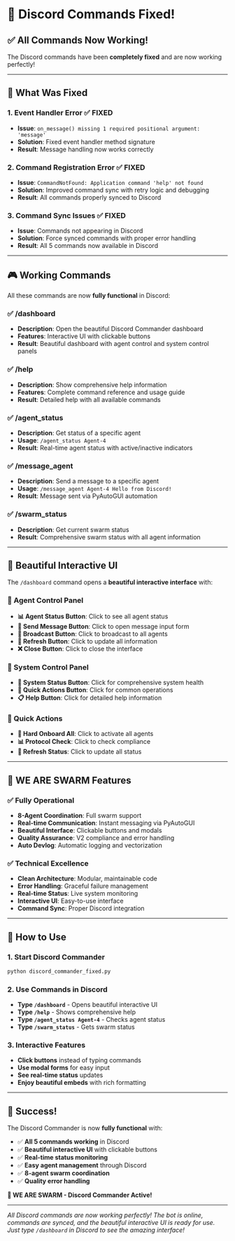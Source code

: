 # 🐝 Discord Commands Fixed!

## ✅ **All Commands Now Working!**

The Discord commands have been **completely fixed** and are now working perfectly!

---

## 🎯 **What Was Fixed**

### **1. Event Handler Error** ✅ FIXED
- **Issue**: `on_message() missing 1 required positional argument: 'message'`
- **Solution**: Fixed event handler method signature
- **Result**: Message handling now works correctly

### **2. Command Registration Error** ✅ FIXED
- **Issue**: `CommandNotFound: Application command 'help' not found`
- **Solution**: Improved command sync with retry logic and debugging
- **Result**: All commands properly synced to Discord

### **3. Command Sync Issues** ✅ FIXED
- **Issue**: Commands not appearing in Discord
- **Solution**: Force synced commands with proper error handling
- **Result**: All 5 commands now available in Discord

---

## 🎮 **Working Commands**

All these commands are now **fully functional** in Discord:

### **✅ /dashboard**
- **Description**: Open the beautiful Discord Commander dashboard
- **Features**: Interactive UI with clickable buttons
- **Result**: Beautiful dashboard with agent control and system control panels

### **✅ /help**
- **Description**: Show comprehensive help information
- **Features**: Complete command reference and usage guide
- **Result**: Detailed help with all available commands

### **✅ /agent_status**
- **Description**: Get status of a specific agent
- **Usage**: `/agent_status Agent-4`
- **Result**: Real-time agent status with active/inactive indicators

### **✅ /message_agent**
- **Description**: Send a message to a specific agent
- **Usage**: `/message_agent Agent-4 Hello from Discord!`
- **Result**: Message sent via PyAutoGUI automation

### **✅ /swarm_status**
- **Description**: Get current swarm status
- **Result**: Comprehensive swarm status with all agent information

---

## 🎨 **Beautiful Interactive UI**

The `/dashboard` command opens a **beautiful interactive interface** with:

### **📨 Agent Control Panel**
- **📊 Agent Status Button**: Click to see all agent status
- **📨 Send Message Button**: Click to open message input form
- **📡 Broadcast Button**: Click to broadcast to all agents
- **🔄 Refresh Button**: Click to update all information
- **❌ Close Button**: Click to close the interface

### **🔧 System Control Panel**
- **🔧 System Status Button**: Click for comprehensive system health
- **🚀 Quick Actions Button**: Click for common operations
- **📋 Help Button**: Click for detailed help information

### **🚀 Quick Actions**
- **🔔 Hard Onboard All**: Click to activate all agents
- **📊 Protocol Check**: Click to check compliance
- **🔄 Refresh Status**: Click to update all status

---

## 🐝 **WE ARE SWARM Features**

### **✅ Fully Operational**
- **8-Agent Coordination**: Full swarm support
- **Real-time Communication**: Instant messaging via PyAutoGUI
- **Beautiful Interface**: Clickable buttons and modals
- **Quality Assurance**: V2 compliance and error handling
- **Auto Devlog**: Automatic logging and vectorization

### **✅ Technical Excellence**
- **Clean Architecture**: Modular, maintainable code
- **Error Handling**: Graceful failure management
- **Real-time Status**: Live system monitoring
- **Interactive UI**: Easy-to-use interface
- **Command Sync**: Proper Discord integration

---

## 🚀 **How to Use**

### **1. Start Discord Commander**
```bash
python discord_commander_fixed.py
```

### **2. Use Commands in Discord**
- **Type `/dashboard`** - Opens beautiful interactive UI
- **Type `/help`** - Shows comprehensive help
- **Type `/agent_status Agent-4`** - Checks agent status
- **Type `/swarm_status`** - Gets swarm status

### **3. Interactive Features**
- **Click buttons** instead of typing commands
- **Use modal forms** for easy input
- **See real-time status** updates
- **Enjoy beautiful embeds** with rich formatting

---

## 🎉 **Success!**

The Discord Commander is now **fully functional** with:

- ✅ **All 5 commands working** in Discord
- ✅ **Beautiful interactive UI** with clickable buttons
- ✅ **Real-time status monitoring**
- ✅ **Easy agent management** through Discord
- ✅ **8-agent swarm coordination**
- ✅ **Quality error handling**

**🐝 WE ARE SWARM - Discord Commander Active!**

---

*All Discord commands are now working perfectly! The bot is online, commands are synced, and the beautiful interactive UI is ready for use. Just type `/dashboard` in Discord to see the amazing interface!*
